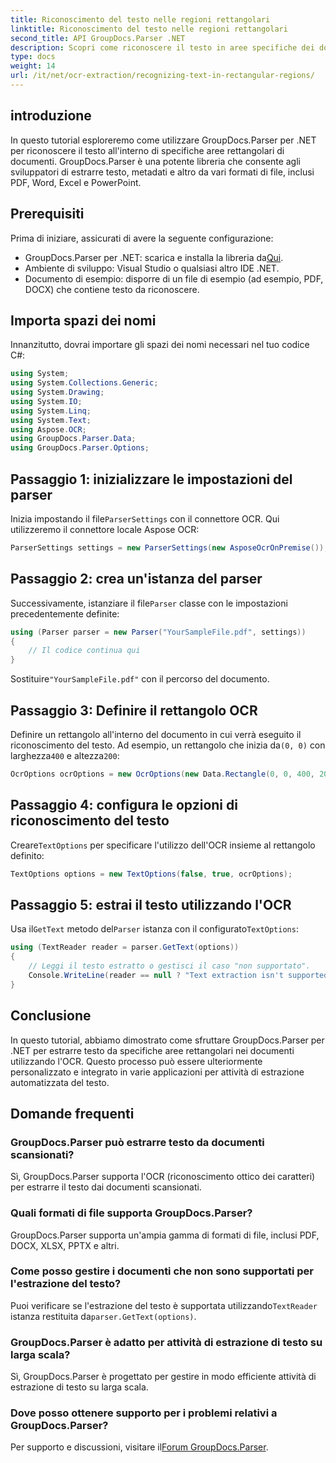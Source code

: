 ```yaml
---
title: Riconoscimento del testo nelle regioni rettangolari
linktitle: Riconoscimento del testo nelle regioni rettangolari
second_title: API GroupDocs.Parser .NET
description: Scopri come riconoscere il testo in aree specifiche dei documenti utilizzando GroupDocs.Parser per .NET con funzionalità OCR.
type: docs
weight: 14
url: /it/net/ocr-extraction/recognizing-text-in-rectangular-regions/
---
```

## introduzione
In questo tutorial esploreremo come utilizzare GroupDocs.Parser per .NET per riconoscere il testo all'interno di specifiche aree rettangolari di documenti. GroupDocs.Parser è una potente libreria che consente agli sviluppatori di estrarre testo, metadati e altro da vari formati di file, inclusi PDF, Word, Excel e PowerPoint.
## Prerequisiti
Prima di iniziare, assicurati di avere la seguente configurazione:
-  GroupDocs.Parser per .NET: scarica e installa la libreria da[Qui](https://releases.groupdocs.com/parser/net/).
- Ambiente di sviluppo: Visual Studio o qualsiasi altro IDE .NET.
- Documento di esempio: disporre di un file di esempio (ad esempio, PDF, DOCX) che contiene testo da riconoscere.

## Importa spazi dei nomi
Innanzitutto, dovrai importare gli spazi dei nomi necessari nel tuo codice C#:
```csharp
using System;
using System.Collections.Generic;
using System.Drawing;
using System.IO;
using System.Linq;
using System.Text;
using Aspose.OCR;
using GroupDocs.Parser.Data;
using GroupDocs.Parser.Options;
```
## Passaggio 1: inizializzare le impostazioni del parser
 Inizia impostando il file`ParserSettings` con il connettore OCR. Qui utilizzeremo il connettore locale Aspose OCR:
```csharp
ParserSettings settings = new ParserSettings(new AsposeOcrOnPremise());
```
## Passaggio 2: crea un'istanza del parser
 Successivamente, istanziare il file`Parser` classe con le impostazioni precedentemente definite:
```csharp
using (Parser parser = new Parser("YourSampleFile.pdf", settings))
{
    // Il codice continua qui
}
```
 Sostituire`"YourSampleFile.pdf"` con il percorso del documento.
## Passaggio 3: Definire il rettangolo OCR
 Definire un rettangolo all'interno del documento in cui verrà eseguito il riconoscimento del testo. Ad esempio, un rettangolo che inizia da`(0, 0)` con larghezza`400` e altezza`200`:
```csharp
OcrOptions ocrOptions = new OcrOptions(new Data.Rectangle(0, 0, 400, 200));
```
## Passaggio 4: configura le opzioni di riconoscimento del testo
 Creare`TextOptions` per specificare l'utilizzo dell'OCR insieme al rettangolo definito:
```csharp
TextOptions options = new TextOptions(false, true, ocrOptions);
```
## Passaggio 5: estrai il testo utilizzando l'OCR
 Usa il`GetText` metodo del`Parser` istanza con il configurato`TextOptions`:
```csharp
using (TextReader reader = parser.GetText(options))
{
    // Leggi il testo estratto o gestisci il caso "non supportato".
    Console.WriteLine(reader == null ? "Text extraction isn't supported" : reader.ReadToEnd());
}
```

## Conclusione
In questo tutorial, abbiamo dimostrato come sfruttare GroupDocs.Parser per .NET per estrarre testo da specifiche aree rettangolari nei documenti utilizzando l'OCR. Questo processo può essere ulteriormente personalizzato e integrato in varie applicazioni per attività di estrazione automatizzata del testo.

## Domande frequenti
### GroupDocs.Parser può estrarre testo da documenti scansionati?
Sì, GroupDocs.Parser supporta l'OCR (riconoscimento ottico dei caratteri) per estrarre il testo dai documenti scansionati.
### Quali formati di file supporta GroupDocs.Parser?
GroupDocs.Parser supporta un'ampia gamma di formati di file, inclusi PDF, DOCX, XLSX, PPTX e altri.
### Come posso gestire i documenti che non sono supportati per l'estrazione del testo?
 Puoi verificare se l'estrazione del testo è supportata utilizzando`TextReader` istanza restituita da`parser.GetText(options)`.
### GroupDocs.Parser è adatto per attività di estrazione di testo su larga scala?
Sì, GroupDocs.Parser è progettato per gestire in modo efficiente attività di estrazione di testo su larga scala.
### Dove posso ottenere supporto per i problemi relativi a GroupDocs.Parser?
 Per supporto e discussioni, visitare il[Forum GroupDocs.Parser](https://forum.groupdocs.com/c/parser/17).